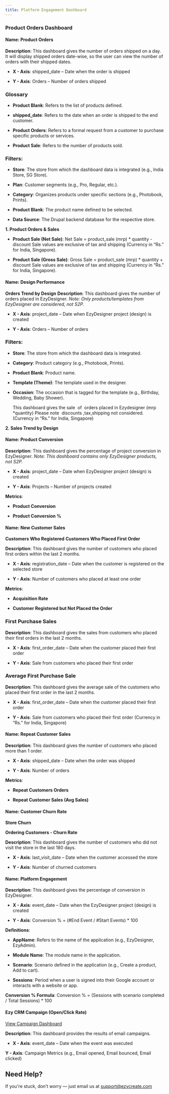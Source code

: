 ```yaml
---
title: Platform Engagement Dashboard
---
```

### **Product Orders Dashboard**




#### **Name: Product Orders**

**Description**: This dashboard gives the number of orders shipped on a day. It will display shipped orders date-wise, so the user can view the number of orders with their shipped dates.

* **X - Axis**: shipped_date – Date when the order is shipped

* **Y - Axis**: Orders – Number of orders shipped







### **Glossary**

* **Product Blank**: Refers to the list of products defined.


* **shipped_date**: Refers to the date when an order is shipped to the end customer.


* **Product Orders**: Refers to a formal request from a customer to purchase specific products or services.


* **Product Sale**: Refers to the number of products sold.







### **Filters:**

* **Store**: The store from which the dashboard data is integrated (e.g., India Store, SG Store).


* **Plan**: Customer segments (e.g., Pro, Regular, etc.).


* **Category**: Organizes products under specific sections (e.g., Photobook, Prints).


* **Product Blank**: The product name defined to be selected.


* **Data Source**: The Drupal backend database for the respective store.







**1. Product Orders & Sales**

* **Product Sale (Net Sale)**:
   Net Sale = product_sale (mrp) * quantity - discount
   Sale values are exclusive of tax and shipping (Currency in “Rs.” for India, Singapore).


* **Product Sale (Gross Sale)**:
   Gross Sale = product_sale (mrp) * quantity + discount
   Sale values are exclusive of tax and shipping (Currency in “Rs.” for India, Singapore).







#### **Name: Design Performance**

**Orders Trend by Design**
 **Description**: This dashboard gives the number of orders placed in EzyDesigner.
 *Note: Only products/templates from EzyDesigner are considered, not S2P.*

* **X - Axis**: project_date – Date when EzyDesigner project (design) is created


* **Y - Axis**: Orders – Number of orders







### **Filters:**

* **Store**: The store from which the dashboard data is integrated.


* **Category**: Product category (e.g., Photobook, Prints).


* **Product Blank**: Product name.


* **Template (Theme)**: The template used in the designer.


* **Occasion**: The occasion that is tagged for the template (e.g., Birthday, Wedding, Baby Shower).




  This dashboard gives the sale  of  orders placed in Ezydesigner (mrp *quantity) Please note  discounts ,tax,shipping not considered. (Currency in “Rs.” for India, Singapore)










**2. Sales Trend by Design**





#### **Name: Product Conversion**

**Description**: This dashboard gives the percentage of project conversion in EzyDesigner.
 *Note: This dashboard contains only EzyDesigner products, not S2P.*

* **X - Axis**: project_date – Date when EzyDesigner project (design) is created


* **Y - Axis**: Projects – Number of projects created



**Metrics**:

* **Product Conversion**


* **Product Conversion %**







#### **Name: New Customer Sales**

**Customers Who Registered**
 **Customers Who Placed First Order**

**Description**: This dashboard gives the number of customers who placed first orders within the last 2 months.

* **X - Axis**: registration_date – Date when the customer is registered on the selected store


* **Y - Axis**: Number of customers who placed at least one order



**Metrics**:

* **Acquisition Rate**


* **Customer Registered but Not Placed the Order**







### **First Purchase Sales**

**Description**: This dashboard gives the sales from customers who placed their first orders in the last 2 months.

* **X - Axis**: first_order_date – Date when the customer placed their first order


* **Y - Axis**: Sale from customers who placed their first order







### **Average First Purchase Sale**

**Description**: This dashboard gives the average sale of the customers who placed their first order in the last 2 months.

* **X - Axis**: first_order_date – Date when the customer placed their first order


* **Y - Axis**: Sale from customers who placed their first order (Currency in “Rs.” for India, Singapore)







#### **Name: Repeat Customer Sales**

**Description**: This dashboard gives the number of customers who placed more than 1 order.

* **X - Axis**: shipped_date – Date when the order was shipped


* **Y - Axis**: Number of orders



**Metrics**:

* **Repeat Customers Orders**


* **Repeat Customer Sales (Avg Sales)**







#### **Name: Customer Churn Rate**

**Store Churn**

**Ordering Customers - Churn Rate**

**Description**: This dashboard gives the number of customers who did not visit the store in the last 180 days.

* **X - Axis**: last_visit_date – Date when the customer accessed the store


* **Y - Axis**: Number of churned customers







#### **Name: Platform Engagement**

**Description**: This dashboard gives the percentage of conversion in EzyDesigner.

* **X - Axis**: event_date – Date when the EzyDesigner project (design) is created


* **Y - Axis**: Conversion % = (#End Event / #Start Events) * 100



**Definitions**:

* **AppName**: Refers to the name of the application (e.g., EzyDesigner, EzyAdmin).


* **Module Name**: The module name in the application.


* **Scenario**: Scenario defined in the application (e.g., Create a product, Add to cart).


* **Sessions**: Period when a user is signed into their Google account or interacts with a website or app.



**Conversion % Formula**:
 Conversion % = (Sessions with scenario completed / Total Sessions) * 100





#### **Ezy CRM Campaign (Open/Click Rate)**

[View Campaign Dashboard](https://dashboards.ezycreate.com/superset/dashboard/8/?native_filters_key=qFhb1IMdC4X8Fl-bYGipcRL8RhkqoyOu_E_zb87OE4objz5l7vknWSNuh8AxRTNZ)

**Description**: This dashboard provides the results of email campaigns.

* **X - Axis**: event_date – Date when the event was executed



**Y - Axis**: Campaign Metrics (e.g., Email opened, Email bounced, Email clicked)











## **Need Help?**

If you're stuck, don’t worry — just email us at [support@ezycreate.com](mailto:support@ezycreate.com)
